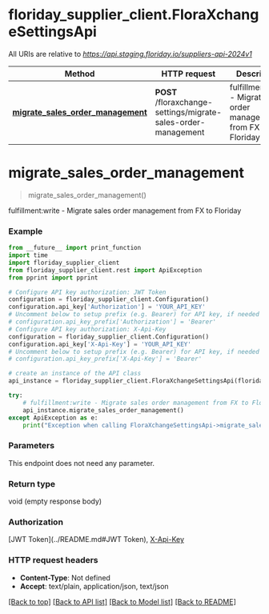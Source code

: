 # floriday_supplier_client.FloraXchangeSettingsApi

All URIs are relative to *https://api.staging.floriday.io/suppliers-api-2024v1*

Method | HTTP request | Description
------------- | ------------- | -------------
[**migrate_sales_order_management**](FloraXchangeSettingsApi.md#migrate_sales_order_management) | **POST** /floraxchange-settings/migrate-sales-order-management | fulfillment:write - Migrate sales order management from FX to Floriday

# **migrate_sales_order_management**
> migrate_sales_order_management()

fulfillment:write - Migrate sales order management from FX to Floriday

### Example
```python
from __future__ import print_function
import time
import floriday_supplier_client
from floriday_supplier_client.rest import ApiException
from pprint import pprint

# Configure API key authorization: JWT Token
configuration = floriday_supplier_client.Configuration()
configuration.api_key['Authorization'] = 'YOUR_API_KEY'
# Uncomment below to setup prefix (e.g. Bearer) for API key, if needed
# configuration.api_key_prefix['Authorization'] = 'Bearer'
# Configure API key authorization: X-Api-Key
configuration = floriday_supplier_client.Configuration()
configuration.api_key['X-Api-Key'] = 'YOUR_API_KEY'
# Uncomment below to setup prefix (e.g. Bearer) for API key, if needed
# configuration.api_key_prefix['X-Api-Key'] = 'Bearer'

# create an instance of the API class
api_instance = floriday_supplier_client.FloraXchangeSettingsApi(floriday_supplier_client.ApiClient(configuration))

try:
    # fulfillment:write - Migrate sales order management from FX to Floriday
    api_instance.migrate_sales_order_management()
except ApiException as e:
    print("Exception when calling FloraXchangeSettingsApi->migrate_sales_order_management: %s\n" % e)
```

### Parameters
This endpoint does not need any parameter.

### Return type

void (empty response body)

### Authorization

[JWT Token](../README.md#JWT Token), [X-Api-Key](../README.md#X-Api-Key)

### HTTP request headers

 - **Content-Type**: Not defined
 - **Accept**: text/plain, application/json, text/json

[[Back to top]](#) [[Back to API list]](../README.md#documentation-for-api-endpoints) [[Back to Model list]](../README.md#documentation-for-models) [[Back to README]](../README.md)

